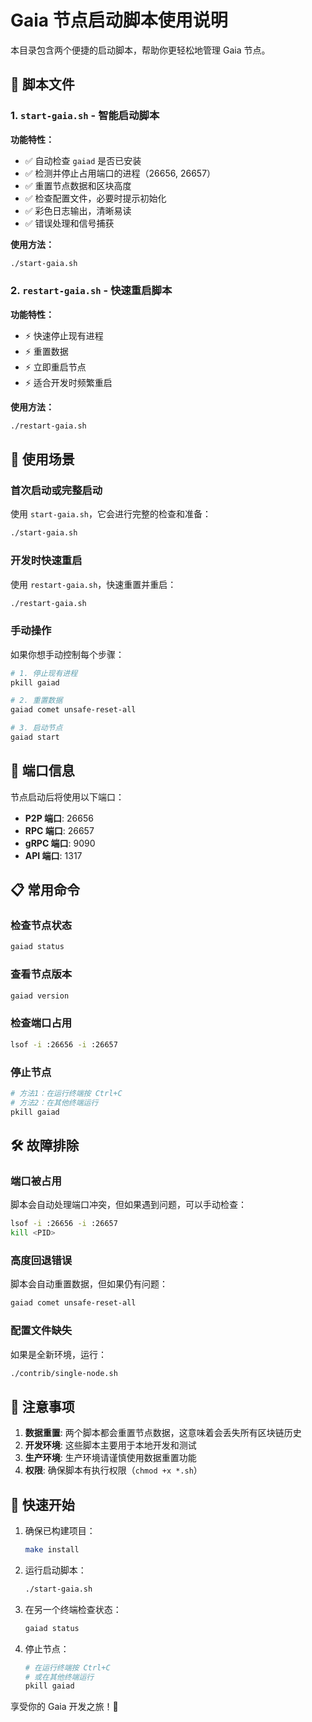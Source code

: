 # Gaia 节点启动脚本使用说明

本目录包含两个便捷的启动脚本，帮助你更轻松地管理 Gaia 节点。

## 📁 脚本文件

### 1. `start-gaia.sh` - 智能启动脚本

**功能特性：**
- ✅ 自动检查 `gaiad` 是否已安装
- ✅ 检测并停止占用端口的进程（26656, 26657）
- ✅ 重置节点数据和区块高度
- ✅ 检查配置文件，必要时提示初始化
- ✅ 彩色日志输出，清晰易读
- ✅ 错误处理和信号捕获

**使用方法：**
```bash
./start-gaia.sh
```

### 2. `restart-gaia.sh` - 快速重启脚本

**功能特性：**
- ⚡ 快速停止现有进程
- ⚡ 重置数据
- ⚡ 立即重启节点
- ⚡ 适合开发时频繁重启

**使用方法：**
```bash
./restart-gaia.sh
```

## 🚀 使用场景

### 首次启动或完整启动
使用 `start-gaia.sh`，它会进行完整的检查和准备：
```bash
./start-gaia.sh
```

### 开发时快速重启
使用 `restart-gaia.sh`，快速重置并重启：
```bash
./restart-gaia.sh
```

### 手动操作
如果你想手动控制每个步骤：
```bash
# 1. 停止现有进程
pkill gaiad

# 2. 重置数据
gaiad comet unsafe-reset-all

# 3. 启动节点
gaiad start
```

## 🔧 端口信息

节点启动后将使用以下端口：
- **P2P 端口**: 26656
- **RPC 端口**: 26657
- **gRPC 端口**: 9090
- **API 端口**: 1317

## 📋 常用命令

### 检查节点状态
```bash
gaiad status
```

### 查看节点版本
```bash
gaiad version
```

### 检查端口占用
```bash
lsof -i :26656 -i :26657
```

### 停止节点
```bash
# 方法1：在运行终端按 Ctrl+C
# 方法2：在其他终端运行
pkill gaiad
```

## 🛠️ 故障排除

### 端口被占用
脚本会自动处理端口冲突，但如果遇到问题，可以手动检查：
```bash
lsof -i :26656 -i :26657
kill <PID>
```

### 高度回退错误
脚本会自动重置数据，但如果仍有问题：
```bash
gaiad comet unsafe-reset-all
```

### 配置文件缺失
如果是全新环境，运行：
```bash
./contrib/single-node.sh
```

## 📝 注意事项

1. **数据重置**: 两个脚本都会重置节点数据，这意味着会丢失所有区块链历史
2. **开发环境**: 这些脚本主要用于本地开发和测试
3. **生产环境**: 生产环境请谨慎使用数据重置功能
4. **权限**: 确保脚本有执行权限（`chmod +x *.sh`）

## 🎯 快速开始

1. 确保已构建项目：
   ```bash
   make install
   ```

2. 运行启动脚本：
   ```bash
   ./start-gaia.sh
   ```

3. 在另一个终端检查状态：
   ```bash
   gaiad status
   ```

4. 停止节点：
   ```bash
   # 在运行终端按 Ctrl+C
   # 或在其他终端运行
   pkill gaiad
   ```

享受你的 Gaia 开发之旅！🚀